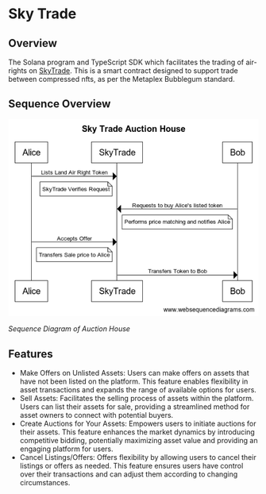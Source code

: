 # Sky Trade

## Overview

The Solana program and TypeScript SDK which facilitates the trading of air-rights on [SkyTrade](https://sky.trade/). This is a smart contract designed to support trade between compressed nfts, as per the Metaplex Bubblegum standard.

## Sequence Overview

![Sequence Diagram](diagrams/auction_house_sequence.png)

_Sequence Diagram of Auction House_

## Features

- Make Offers on Unlisted Assets: Users can make offers on assets that have not been listed on the platform. This feature enables flexibility in asset transactions and expands the range of available options for users.
- Sell Assets: Facilitates the selling process of assets within the platform. Users can list their assets for sale, providing a streamlined method for asset owners to connect with potential buyers.
- Create Auctions for Your Assets: Empowers users to initiate auctions for their assets. This feature enhances the market dynamics by introducing competitive bidding, potentially maximizing asset value and providing an engaging platform for users.
- Cancel Listings/Offers: Offers flexibility by allowing users to cancel their listings or offers as needed. This feature ensures users have control over their transactions and can adjust them according to changing circumstances.

